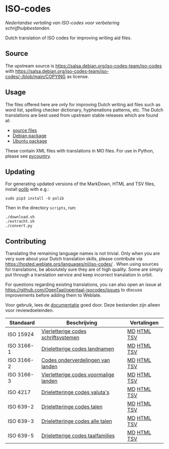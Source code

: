 # ISO-codes

_Nederlandse vertaling van ISO-codes voor verbetering schrijfhulpbestanden._

Dutch translation of ISO codes for improving writing aid files.

## Source

The upstream source is https://salsa.debian.org/iso-codes-team/iso-codes with
https://salsa.debian.org/iso-codes-team/iso-codes/-/blob/main/COPYING as
license.

## Usage

The files offered here are only for improving Dutch writing aid files such as
word list, spelling checker dictionary, hyphenations patterns, etc. The Dutch
translations are best used from upstream stable releases which are found at:
- [source files](https://salsa.debian.org/iso-codes-team/iso-codes/-/releases)
- [Debian package](https://packages.debian.org/search?keywords=iso-codes)
- [Ubuntu package](https://packages.ubuntu.com/search?keywords=iso-codes)

These contain XML files with translations in MO files. For use in Python,
please see [pycountry](https://pypi.org/project/pycountry/).

## Updating

For generating updated versions of the MarkDown, HTML and TSV files, install
[polib](https://pypi.org/project/polib/) with e.g.:

    sudo pip3 install -U polib

Then in the directory `scripts`, run:

    ./download.sh
    ./extracht.sh
    ./convert.py

## Contributing

Translating the remaining language names is not trivial. Only when you are
very sure about your Dutch translation skills, please contribute via
https://hosted.weblate.org/languages/nl/iso-codes/ . When using sources for
translations, be absolutely sure they are of high quality. Some are simply put
through a translation service and keep incorrect translation in orbit.

For questions regarding existing translations, you can also open an issue
at https://github.com/OpenTaal/opentaal-isocodes/issues to discuss
improvements before adding them to Weblate.

Voor gebruik, lees de [documentatie](https://github.com/opentaal/opentaal-isocodes) goed door. Deze bestanden zijn alleen voor reviewdoeleinden.

Standaard | Beschrijving | Vertalingen
---|---|---
ISO 15924 | [Vierletterige codes schriftsystemen](https://nl.wikipedia.org/wiki/ISO_15924) | [MD](iso_15924.md) [HTML](iso_15924.html) [TSV](iso_15924.tsv)
ISO 3166-1 | [Drieletterige codes landnamen](https://nl.wikipedia.org/wiki/ISO_3166-1) | [MD](iso_3166-1.md) [HTML](iso_3166-1.html) [TSV](iso_3166-1.tsv)
ISO 3166-2 | [Codes onderverdelingen van landen](https://nl.wikipedia.org/wiki/ISO_3166-2) | [MD](iso_3166-2.md) [HTML](iso_3166-2.html) [TSV](iso_3166-2.tsv)
ISO 3166-3 | [Vierletterige codes voormalige landen](https://nl.wikipedia.org/wiki/ISO_3166-3) | [MD](iso_3166-3.md) [HTML](iso_3166-3.html) [TSV](iso_3166-3.tsv)
ISO 4217 | [Drieletteringe codes valuta's](https://nl.wikipedia.org/wiki/ISO_4217) | [MD](iso_4217.md) [HTML](iso_4217.html) [TSV](iso_4217.tsv)
ISO 639-2 | [Drieletteringe codes talen](https://nl.wikipedia.org/wiki/ISO_639#ISO_639-2) | [MD](iso_639-2.md) [HTML](iso_639-2.html) [TSV](iso_639-2.tsv)
ISO 639-3 | [Drieletteringe codes alle talen](https://nl.wikipedia.org/wiki/ISO_639#ISO_639-3) | [MD](iso_639-3.md) [HTML](iso_639-3.html) [TSV](iso_639-3.tsv)
ISO 639-5 | [Drieletterige codes taalfamilies](https://en.wikipedia.org/wiki/ISO_639-5) | [MD](iso_639-5.md) [HTML](iso_639-5.html) [TSV](iso_639-5.tsv)
